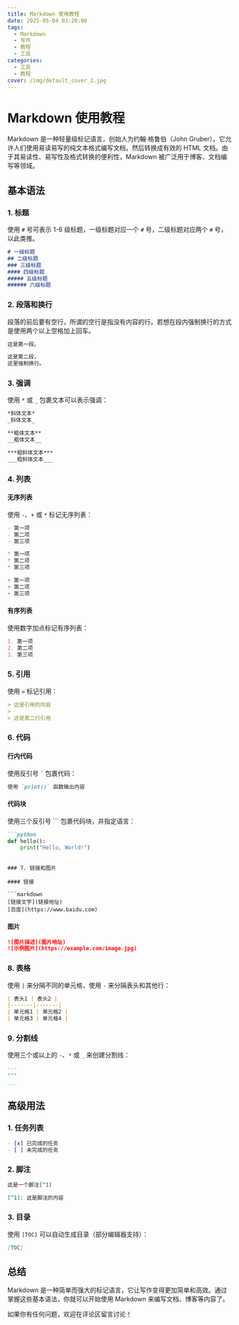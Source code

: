 ```yaml
---
title: Markdown 使用教程
date: 2025-05-04 03:20:00
tags:
  - Markdown
  - 写作
  - 教程
  - 工具
categories:
  - 工具
  - 教程
cover: /img/default_cover_2.jpg
---
```


# Markdown 使用教程

Markdown 是一种轻量级标记语言，创始人为约翰·格鲁伯（John Gruber）。它允许人们使用易读易写的纯文本格式编写文档，然后转换成有效的 HTML 文档。由于其易读性、易写性及格式转换的便利性，Markdown 被广泛用于博客、文档编写等领域。

## 基本语法

### 1. 标题

使用 `#` 号可表示 1-6 级标题，一级标题对应一个 `#` 号，二级标题对应两个 `#` 号，以此类推。

```markdown
# 一级标题
## 二级标题
### 三级标题
#### 四级标题
##### 五级标题
###### 六级标题
```

### 2. 段落和换行

段落的前后要有空行，所谓的空行是指没有内容的行。若想在段内强制换行的方式是使用两个以上空格加上回车。

```markdown
这是第一段。

这是第二段，  
这里强制换行。
```

### 3. 强调

使用 `*` 或 `_` 包裹文本可以表示强调：

```markdown
*斜体文本*
_斜体文本_

**粗体文本**
__粗体文本__

***粗斜体文本***
___粗斜体文本___
```

### 4. 列表

#### 无序列表

使用 `-`、`+` 或 `*` 标记无序列表：

```markdown
- 第一项
- 第二项
- 第三项

* 第一项
* 第二项
* 第三项

+ 第一项
+ 第二项
+ 第三项
```

#### 有序列表

使用数字加点标记有序列表：

```markdown
1. 第一项
2. 第二项
3. 第三项
```

### 5. 引用

使用 `>` 标记引用：

```markdown
> 这是引用的内容
> 
> 这是第二行引用
```

### 6. 代码

#### 行内代码

使用反引号 `` ` `` 包裹代码：

```markdown
使用 `print()` 函数输出内容
```

#### 代码块

使用三个反引号 ``` 包裹代码块，并指定语言：

```markdown
```python
def hello():
    print("Hello, World!")
```
```

### 7. 链接和图片

#### 链接

```markdown
[链接文字](链接地址)
[百度](https://www.baidu.com)
```

#### 图片

```markdown
![图片描述](图片地址)
![示例图片](https://example.com/image.jpg)
```

### 8. 表格

使用 `|` 来分隔不同的单元格，使用 `-` 来分隔表头和其他行：

```markdown
| 表头1 | 表头2 |
|-------|-------|
| 单元格1 | 单元格2 |
| 单元格3 | 单元格4 |
```

### 9. 分割线

使用三个或以上的 `-`、`*` 或 `_` 来创建分割线：

```markdown
---
***
___
```

## 高级用法

### 1. 任务列表

```markdown
- [x] 已完成的任务
- [ ] 未完成的任务
```

### 2. 脚注

```markdown
这是一个脚注[^1]

[^1]: 这是脚注的内容
```

### 3. 目录

使用 `[TOC]` 可以自动生成目录（部分编辑器支持）：

```markdown
[TOC]
```

## 总结

Markdown 是一种简单而强大的标记语言，它让写作变得更加简单和高效。通过掌握这些基本语法，你就可以开始使用 Markdown 来编写文档、博客等内容了。

如果你有任何问题，欢迎在评论区留言讨论！ 